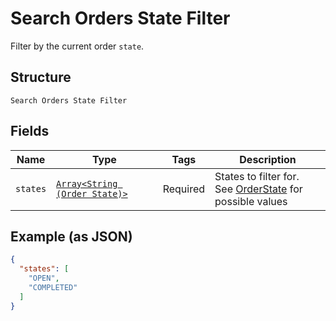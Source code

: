 
# Search Orders State Filter

Filter by the current order `state`.

## Structure

`Search Orders State Filter`

## Fields

| Name | Type | Tags | Description |
|  --- | --- | --- | --- |
| `states` | [`Array<String (Order State)>`](../../doc/models/order-state.md) | Required | States to filter for.<br>See [OrderState](../../#type-orderstate) for possible values |

## Example (as JSON)

```json
{
  "states": [
    "OPEN",
    "COMPLETED"
  ]
}
```


